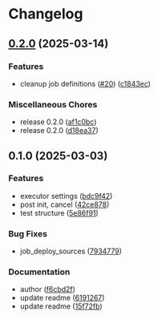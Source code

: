 # Changelog

## [0.2.0](https://github.com/snakemake/snakemake-executor-plugin-aws-batch/compare/v0.1.0...v0.2.0) (2025-03-14)


### Features

* cleanup job definitions ([#20](https://github.com/snakemake/snakemake-executor-plugin-aws-batch/issues/20)) ([c1843ec](https://github.com/snakemake/snakemake-executor-plugin-aws-batch/commit/c1843ec5969d9c14ceae20db986466c8b5571452))


### Miscellaneous Chores

* release 0.2.0 ([af1c0bc](https://github.com/snakemake/snakemake-executor-plugin-aws-batch/commit/af1c0bc619cfa4da7983b6e03a2a36405d28b7dd))
* release 0.2.0 ([d18ea37](https://github.com/snakemake/snakemake-executor-plugin-aws-batch/commit/d18ea3743340a3cb6a940d9b5bbb0e4dc3274b58))

## 0.1.0 (2025-03-03)


### Features

* executor settings ([bdc9f42](https://github.com/snakemake/snakemake-executor-plugin-aws-batch/commit/bdc9f42829077cf5edb8f5c2d928dd2ca6b83ede))
* post init, cancel ([42ce878](https://github.com/snakemake/snakemake-executor-plugin-aws-batch/commit/42ce878086dd1989dfa62362b948e22849c9ddf2))
* test structure ([5e86f91](https://github.com/snakemake/snakemake-executor-plugin-aws-batch/commit/5e86f91edb9e281832d2e65e8fcb39582fd9e3d8))


### Bug Fixes

* job_deploy_sources ([7934779](https://github.com/snakemake/snakemake-executor-plugin-aws-batch/commit/7934779732f4eab17790f28fffb5c6604e73b230))


### Documentation

* author ([f6cbd2f](https://github.com/snakemake/snakemake-executor-plugin-aws-batch/commit/f6cbd2f97c675305d51978774bd900ffbaa98cfc))
* update readme ([6191267](https://github.com/snakemake/snakemake-executor-plugin-aws-batch/commit/6191267004748f2247720e4ec14fda43a074c6c6))
* update readme ([15f72fb](https://github.com/snakemake/snakemake-executor-plugin-aws-batch/commit/15f72fb0fb2a8ad9bb6592b7e36ef78209f1c1b6))
